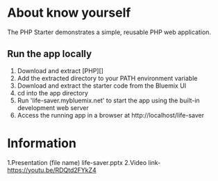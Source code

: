 # About know yourself

The PHP Starter demonstrates a simple, reusable PHP web application.

## Run the app locally

1. Download and extract [PHP][]
2. Add the extracted directory to your PATH environment variable
3. Download and extract the starter code from the Bluemix UI
4. cd into the app directory
5. Run 'life-saver.mybluemix.net' to start the app using the built-in development web server
6. Access the running app in a browser at http://localhost/life-saver

# Information
1.Presentation (file name) life-saver.pptx
2.Video link- https://youtu.be/RDQtd2FYkZ4
